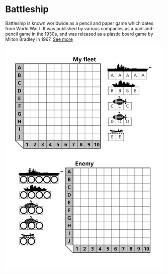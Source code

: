 # Battleship

Battleship is known worldwide as a pencil and paper game which dates from World War I. It was published by various companies as a pad-and-pencil game in the 1930s, and was released as a plastic board game by Milton Bradley in 1967. [See more ](https://en.wikipedia.org/wiki/Battleship_(game))

![Printable Template](BattleshipGame.png) 
